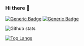 ### Hi there 👋

  [![Generic Badge](https://komarev.com/ghpvc/?username=luisjimenez6245)](https://komarev.com/ghpvc/?username=luisjimenez6245) [![Generic Badge](https://img.shields.io/badge/Programmer-Yes-green)](https://img.shields.io/badge/Programmer-Yes-green)
</p>

![Github stats](https://github-readme-stats.vercel.app/api?username=luisjimenez6245&hide_rank=false&show_owner=true&show_icons=true&count_private=true) 

[![Top Langs](https://github-readme-stats.vercel.app/api/top-langs/?username=luisjimenez6245&hide_rank=false&show_owner=true&show_icons=true&layout=compact&count_private=true)](https://github.com/luisjimenez6245)
